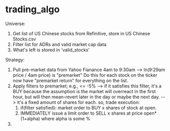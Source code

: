 # trading_algo

Universe:
1) Get list of US Chinese stocks from Refinitive, store in US Chinese Stocks.csv
2) Filter list for ADRs and valid market cap data
3) What's left is stored in 'valid_stocks'

Strategy:
1) Pull pre-market data from Yahoo Fianance
    4am to 9:30am 
    --> ln(9:29am price / 4am price) is "premarket"
    Do this for each stock on the ticker
    now have "premarket return" for everything on the list.
2) Apply filters to premarket; e.g., <= -5%
    --> if it satisfies this filter, it's a BUY because the assumption is the market will overreact in the first hour, but will then mean-revert later in the day or maybe the next day.
    --> it's a fixed amount of shares for each.
    so, trade execution:
      1. if(filter satisfied): market order to BUY x shares of stock at open.
      2. IMMEDIATELY issue a limit order to SELL x shares at price open*(1+alpha) where alpha is some % 
3) 
